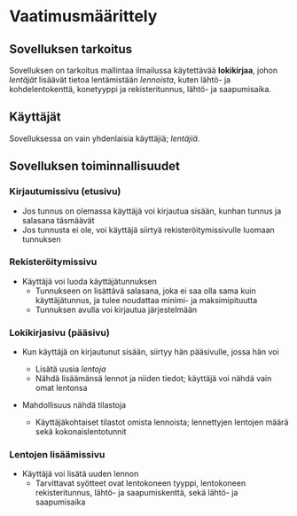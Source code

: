 # Vaatimusmäärittely

## Sovelluksen tarkoitus

Sovelluksen on tarkoitus mallintaa ilmailussa käytettävää **lokikirjaa**, johon *lentäjät* lisäävät tietoa lentämistään *lennoista*, kuten lähtö- ja kohdelentokenttä, konetyyppi ja rekisteritunnus, lähtö- ja saapumisaika.

## Käyttäjät

Sovelluksessa on vain yhdenlaisia käyttäjiä; *lentäjiä*.

## Sovelluksen toiminnallisuudet

### Kirjautumissivu (etusivu)

- Jos tunnus on olemassa käyttäjä voi kirjautua sisään, kunhan tunnus ja salasana täsmäävät
- Jos tunnusta ei ole, voi käyttäjä siirtyä rekisteröitymissivulle luomaan tunnuksen
 
### Rekisteröitymissivu

- Käyttäjä voi luoda käyttäjätunnuksen
  - Tunnukseen on lisättävä salasana, joka ei saa olla sama kuin käyttäjätunnus, ja tulee noudattaa minimi- ja maksimipituutta
  - Tunnuksen avulla voi kirjautua järjestelmään

### Lokikirjasivu (pääsivu)

- Kun käyttäjä on kirjautunut sisään, siirtyy hän pääsivulle, jossa hän voi
  - Lisätä uusia *lentoja*
  - Nähdä lisäämänsä lennot ja niiden tiedot; käyttäjä voi nähdä vain omat lentonsa

- Mahdollisuus nähdä tilastoja
  - Käyttäjäkohtaiset tilastot omista lennoista; lennettyjen lentojen määrä sekä kokonaislentotunnit

### Lentojen lisäämissivu

- Käyttäjä voi lisätä uuden lennon
  - Tarvittavat syötteet ovat lentokoneen tyyppi, lentokoneen rekisteritunnus, lähtö- ja saapumiskenttä, sekä lähtö- ja saapumisaika
